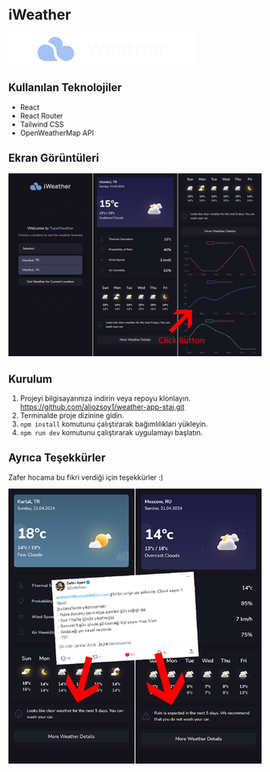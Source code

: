 # iWeather

![Weather App Screenshot](./src/images/logo.svg)

## Kullanılan Teknolojiler

- React
- React Router
- Tailwind CSS
- OpenWeatherMap API

## Ekran Görüntüleri

![Screenshot 1](./public/screenshots/screenshots-app.png)

## Kurulum

1. Projeyi bilgisayarınıza indirin veya repoyu klonlayın. https://github.com/aliozsoy1/weather-app-staj.git
2. Terminalde proje dizinine gidin.
3. `npm install` komutunu çalıştırarak bağımlılıkları yükleyin.
4. `npm run dev` komutunu çalıştırarak uygulamayı başlatın.

## Ayrıca Teşekkürler

Zafer hocama bu fikri verdiği için teşekkürler :)

![Screenshot 2](./public/screenshots/zafer-hoca-arac-yikama.png)
